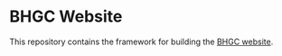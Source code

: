 BHGC Website
============

This repository contains the framework for building the [BHGC website](http://bhgc.org/).

